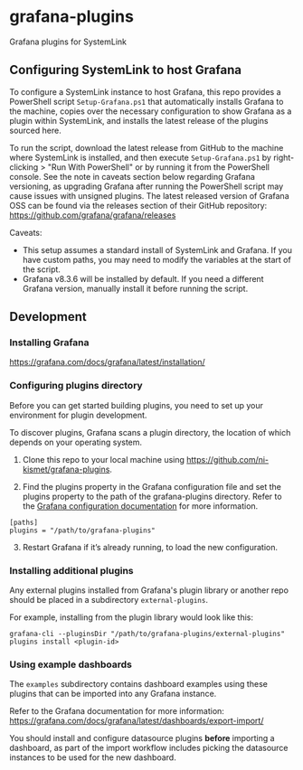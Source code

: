 # grafana-plugins
Grafana plugins for SystemLink

## Configuring SystemLink to host Grafana
To configure a SystemLink instance to host Grafana, this repo provides a PowerShell script `Setup-Grafana.ps1` that automatically installs Grafana to the machine, copies over the necessary configuration to show Grafana as a plugin within SystemLink, and installs the latest release of the plugins sourced here.

To run the script, download the latest release from GitHub to the machine where SystemLink is installed, and then execute `Setup-Grafana.ps1` by right-clicking > "Run With PowerShell" or by running it from the PowerShell console. See the note in caveats section below regarding Grafana versioning, as upgrading Grafana after running the PowerShell script may cause issues with unsigned plugins. The latest released version of Grafana OSS can be found via the releases section of their GitHub repository: https://github.com/grafana/grafana/releases

Caveats:
- This setup assumes a standard install of SystemLink and Grafana. If you have custom paths, you may need to modify the variables at the start of the script.
- Grafana v8.3.6 will be installed by default. If you need a different Grafana version, manually install it before running the script.



## Development
### Installing Grafana
https://grafana.com/docs/grafana/latest/installation/

### Configuring plugins directory
Before you can get started building plugins, you need to set up your environment for plugin development.

To discover plugins, Grafana scans a plugin directory, the location of which depends on your operating system.

1. Clone this repo to your local machine using https://github.com/ni-kismet/grafana-plugins.

2. Find the plugins property in the Grafana configuration file and set the plugins property to the path of the grafana-plugins directory. Refer to the [Grafana configuration documentation](https://grafana.com/docs/grafana/latest/installation/configuration/#plugins) for more information.
```
[paths]
plugins = "/path/to/grafana-plugins"
```
3. Restart Grafana if it’s already running, to load the new configuration.

### Installing additional plugins
Any external plugins installed from Grafana's plugin library or another repo should be placed in a subdirectory `external-plugins`.

For example, installing from the plugin library would look like this:
```
grafana-cli --pluginsDir "/path/to/grafana-plugins/external-plugins" plugins install <plugin-id>
```

### Using example dashboards
The `examples` subdirectory contains dashboard examples using these plugins that can be imported into any Grafana instance.

Refer to the Grafana documentation for more information:
https://grafana.com/docs/grafana/latest/dashboards/export-import/

You should install and configure datasource plugins **before** importing a dashboard, as part of the import workflow includes picking the datasource instances to be used for the new dashboard.

